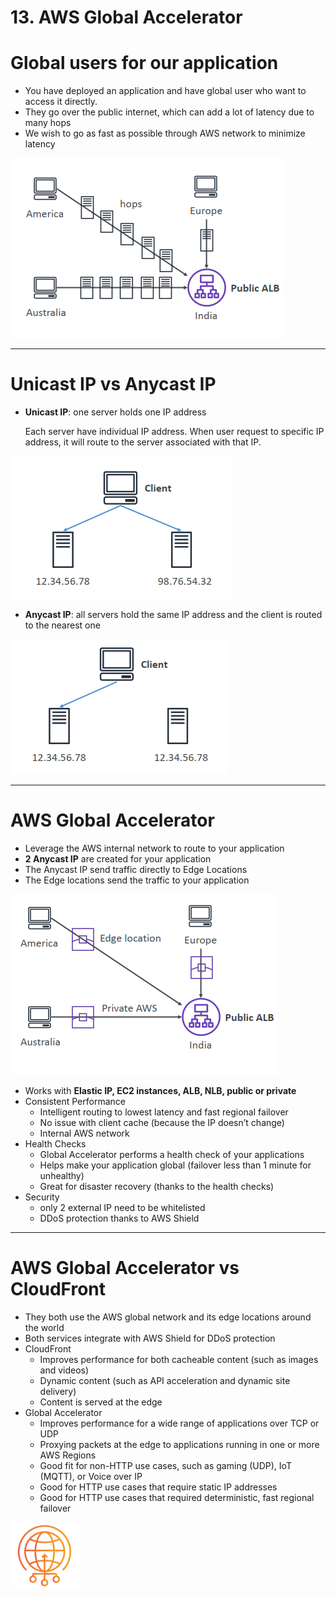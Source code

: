 # 13. AWS Global Accelerator

# Global users for our application

- You have deployed an application and have global user who want to access it directly.
- They go over the public internet, which can add a lot of latency due to many hops
- We wish to go as fast as possible through AWS network to minimize latency

![13%20AWS%20Global%20Accelerator/Untitled.png](13%20AWS%20Global%20Accelerator/Untitled.png)

---

# Unicast IP vs Anycast IP

- **Unicast IP**: one server holds one IP address

    Each server have individual IP address. When user request to specific IP address, it will route to the server associated with that IP.

![13%20AWS%20Global%20Accelerator/Untitled%201.png](13%20AWS%20Global%20Accelerator/Untitled%201.png)

- **Anycast IP**: all servers hold the same IP address and the client is routed to the nearest one

![13%20AWS%20Global%20Accelerator/Untitled%202.png](13%20AWS%20Global%20Accelerator/Untitled%202.png)

---

# AWS Global Accelerator

- Leverage the AWS internal network to route to your application
- **2 Anycast IP** are created for your application
- The Anycast IP send traffic directly to Edge Locations
- The Edge locations send the traffic to your application

![13%20AWS%20Global%20Accelerator/Untitled%203.png](13%20AWS%20Global%20Accelerator/Untitled%203.png)

- Works with **Elastic IP, EC2 instances, ALB, NLB, public or private**
- Consistent Performance
    - Intelligent routing to lowest latency and fast regional failover
    - No issue with client cache (because the IP doesn’t change)
    - Internal AWS network
- Health Checks
    - Global Accelerator performs a health check of your applications
    - Helps make your application global (failover less than 1 minute for unhealthy)
    - Great for disaster recovery (thanks to the health checks)
- Security
    - only 2 external IP need to be whitelisted
    - DDoS protection thanks to AWS Shield

---

# AWS Global Accelerator vs CloudFront

- They both use the AWS global network and its edge locations around the world
- Both services integrate with AWS Shield for DDoS protection
- CloudFront
    - Improves performance for both cacheable content (such as images and videos)
    - Dynamic content (such as API acceleration and dynamic site delivery)
    - Content is served at the edge
- Global Accelerator
    - Improves performance for a wide range of applications over TCP or UDP
    - Proxying packets at the edge to applications running in one or more AWS Regions
    - Good fit for non-HTTP use cases, such as gaming (UDP), IoT (MQTT), or Voice over IP
    - Good for HTTP use cases that require static IP addresses
    - Good for HTTP use cases that required deterministic, fast regional failover

![13%20AWS%20Global%20Accelerator/Untitled%204.png](13%20AWS%20Global%20Accelerator/Untitled%204.png)
